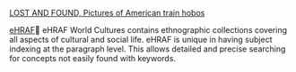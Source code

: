 [LOST AND FOUND, Pictures of American train hobos](http://www.michaeljosephphotographics.com/album/lost-and-found.html)

[eHRAF](http://ehrafworldcultures.yale.edu/ehrafe/)💬
eHRAF World Cultures contains ethnographic collections covering all aspects of cultural and social life. eHRAF is unique in having subject indexing at the paragraph level. This allows detailed and precise searching for concepts not easily found with keywords.
